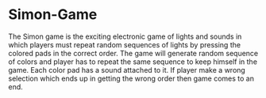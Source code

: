 # Simon-Game

The Simon game is the exciting electronic game of lights and sounds in which players must repeat random sequences of lights by pressing the colored pads in the correct order. The game will generate random sequence of colors and player has to repeat the same sequence to keep himself in the game. Each color pad has a sound attached to it. If player make a wrong selection which ends up in getting the wrong order then game comes to an end.
